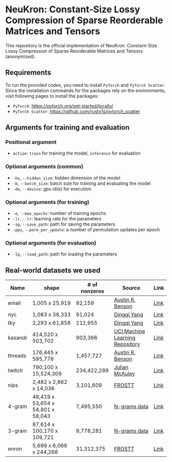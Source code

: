 # NeuKron: Constant-Size Lossy Compression of Sparse Reorderable Matrices and Tensors

This repository is the official implementation of NeuKron: Constant-Size Lossy Compression of Sparse Reorderable Matrices and Tensors (anonymized).

## Requirements

To run the provided codes, you need to install `PyTorch` and `PyTorch Scatter`. Since the installation commands for the packages rely on the environments, visit following pages to install the packages:

- `PyTorch`: https://pytorch.org/get-started/locally/
- `PyTorch Scatter`: https://github.com/rusty1s/pytorch_scatter

<!--
## Input file format

The format of an input file is as follows. For the first line, the order of tensor and the dimensions of each order is provided.
-->

## Arguments for training and evaluation

### Positional argument
- `action`: `train` for training the model, `inference` for evaluation

### Optional arguments (common)
- `-hs`, `--hidden_size`: hidden dimension of the model
- `-b`, `--batch_size`: batch size for training and evaluating the model
- `-de`, `--device`: gpu id(s) for execution

### Optional arguments (for training)
- `-e`, `--max_epochs`: number of training epochs
- `-lr`, `--lr`: learning rate for the parameters
- `-sp`, `--save_path`: path for saving the parameters
- `-ppu`, `--perm_per_update`: a number of permutation updates per epoch

### Optional arguments (for evaluation)
- `-lp`, `--load_path`: path for loading the parameters

## Real-world datasets we used

|Name|shape|# of nonzeros|Source|Link|
|-|-|-|-|-|
|email|1,005 x 25,919|92,159|[Austin R. Benson](https://www.cs.cornell.edu/~arb/data/email-Eu/)|[Link](https://drive.google.com/open?id=1oFnrRaLPlYCNgABInjjW8fUgui49eOZN)|
|nyc|1,083 x 38,333|91,024|[Dingqi Yang](https://sites.google.com/site/yangdingqi/home/foursquare-dataset)|[Link](http://www.google.com/url?q=http%3A%2F%2Fwww-public.it-sudparis.eu%2F~zhang_da%2Fpub%2Fdataset_tsmc2014.zip&sa=D&sntz=1&usg=AFQjCNG04iQk2xN3SLlG7X4r1fGjb88Tpw)|
|tky|2,293 x 61,858|211,955|[Dingqi Yang](https://sites.google.com/site/yangdingqi/home/foursquare-dataset)|[Link](http://www.google.com/url?q=http%3A%2F%2Fwww-public.it-sudparis.eu%2F~zhang_da%2Fpub%2Fdataset_tsmc2014.zip&sa=D&sntz=1&usg=AFQjCNG04iQk2xN3SLlG7X4r1fGjb88Tpw)|
|kasandr|414,520 x 503,702|903,366|[UCI Machine Learning Repository](https://archive.ics.uci.edu/ml/datasets/KASANDR)|[Link](https://archive.ics.uci.edu/ml/datasets/KASANDR)|
|threads|176,445 x 595,778|1,457,727|[Austin R. Benson](https://www.cs.cornell.edu/~arb/data/threads-math-sx/)|[Link](https://drive.google.com/open?id=1aoNCO5IfY14cIKyTir-qAZl78sgMixhA)|
|twitch|790,100 x 15,524,309|234,422,289|[Julian McAuley](https://cseweb.ucsd.edu/~jmcauley/datasets.html#twitch)|[Link](https://www.google.com/url?q=https://drive.google.com/drive/folders/1BD8m7a8m7onaifZay05yYjaLxyVV40si?usp%3Dsharing&source=gmail-html&ust=1629428377164000&usg=AFQjCNFXimN1hHftvhgIu5iKUTZiOsep8A)|
|nips|2,482 x 2,862 x 14,036|3,101,609|[FROSTT](http://frostt.io/tensors/nips/)|[Link](https://s3.us-east-2.amazonaws.com/frostt/frostt_data/nips/nips.tns.gz)|
|4-gram|48,419 x 53,654 x 54,801 x 58,043|7,495,550|[N-grams data](https://www.ngrams.info/download_coha.asp)|[Link](https://www.ngrams.info/download_coha.asp)|
|3-gram|87,614 x 100,170 x 109,721|9,778,281|[N-grams data](https://www.ngrams.info/download_coha.asp)|[Link](https://www.ngrams.info/download_coha.asp)|
|enron|5,699 x 6,066 x 244,268|31,312,375|[FROSTT](http://frostt.io/tensors/enron/)|[Link](https://s3.us-east-2.amazonaws.com/frostt/frostt_data/enron/enron.tns.gz)|
